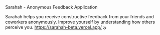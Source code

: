 Sarahah - Anonymous Feedback Application

Sarahah helps you receive constructive feedback from your friends and coworkers anonymously. Improve yourself by understanding how others perceive you.
 https://sarahah-beta.vercel.app/
ئ

